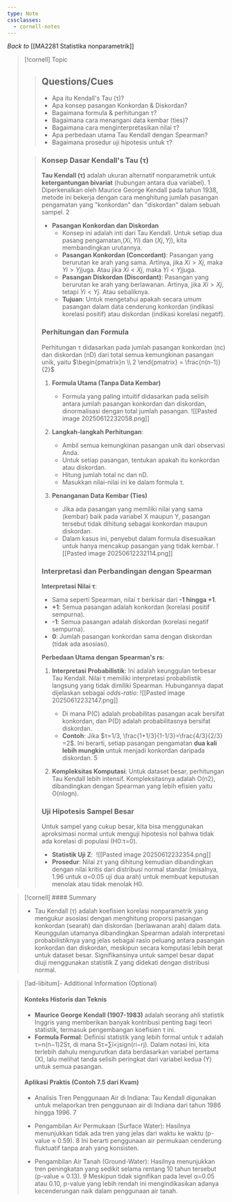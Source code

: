 ```yaml
---
type: Note
cssclasses:
  - cornell-notes
---
```

_Back to_ [[MA2281 Statistika nonparametrik]]
> [!cornell] Topic
> > ## Questions/Cues
> > 
> > - Apa itu Kendall's Tau (τ)?
> > - Apa konsep pasangan Konkordan & Diskordan?
> > - Bagaimana formula & perhitungan τ?
> > - Bagaimana cara menangani data kembar (ties)?
> > - Bagaimana cara menginterpretasikan nilai τ?
> > - Apa perbedaan utama Tau Kendall dengan Spearman?
> > - Bagaimana prosedur uji hipotesis untuk τ?
> 
> > ### Konsep Dasar Kendall's Tau (τ)
> >
> > **Tau Kendall (τ)** adalah ukuran alternatif nonparametrik untuk **ketergantungan bivariat** (hubungan antara dua variabel). 1 Diperkenalkan oleh Maurice George Kendall pada tahun 1938, metode ini bekerja dengan cara menghitung jumlah pasangan pengamatan yang "konkordan" dan "diskordan" dalam sebuah sampel. 2
> > - **Pasangan Konkordan dan Diskordan**
> >     - Konsep ini adalah inti dari Tau Kendall. Untuk setiap dua pasang pengamatan,$(Xi​,Yi​)$ dan $(Xj​,Yj​)$, kita membandingkan urutannya.
> >     - **Pasangan Konkordan (Concordant)**: Pasangan yang berurutan ke arah yang sama. Artinya, jika $Xi​>Xj$​, maka $Yi​>Yj$​ juga. Atau jika $Xi​<Xj​$, maka $Yi​<Yj​$ juga.
> >     - **Pasangan Diskordan (Discordant)**: Pasangan yang berurutan ke arah yang berlawanan. Artinya, jika $Xi​>Xj$​, tetapi $Yi​<Yj​$. Atau sebaliknya.
> >     - **Tujuan**: Untuk mengetahui apakah secara umum pasangan dalam data cenderung konkordan (indikasi korelasi positif) atau diskordan (indikasi korelasi negatif).
> > 
> > ### Perhitungan dan Formula
> > Perhitungan τ didasarkan pada jumlah pasangan konkordan (nc​) dan diskordan (nD​) dari total semua kemungkinan pasangan unik, yaitu $\begin{pmatrix}n \\ 2​ \end{pmatrix} = \frac{n(n-1)}{2}​$
> >
> > 1. **Formula Utama (Tanpa Data Kembar)**
> >     - Formula yang paling intuitif didasarkan pada selisih antara jumlah pasangan konkordan dan diskordan, dinormalisasi dengan total jumlah pasangan. 
> >     ![[Pasted image 20250612232058.png]]
> > 1. **Langkah-langkah Perhitungan**:  
> >     - Ambil semua kemungkinan pasangan unik dari observasi Anda.
> >     - Untuk setiap pasangan, tentukan apakah itu konkordan atau diskordan.
> >     - Hitung jumlah total nc​ dan nD​.
> >     - Masukkan nilai-nilai ini ke dalam formula τ.
> > 3. **Penanganan Data Kembar (Ties)**
> >     
> >     - Jika ada pasangan yang memiliki nilai yang sama (kembar) baik pada variabel X maupun Y, pasangan tersebut tidak dihitung sebagai konkordan maupun diskordan.
> >     - Dalam kasus ini, penyebut dalam formula disesuaikan untuk hanya mencakup pasangan yang tidak kembar.
> >     ![[Pasted image 20250612232114.png]]
> > 
> > ### Interpretasi dan Perbandingan dengan Spearman
> > 
> > **Interpretasi Nilai τ**:
> > 
> > - Sama seperti Spearman, nilai τ berkisar dari **-1 hingga +1**.
> > - **+1**: Semua pasangan adalah konkordan (korelasi positif sempurna).
> > - **-1**: Semua pasangan adalah diskordan (korelasi negatif sempurna).
> > - **0**: Jumlah pasangan konkordan sama dengan diskordan (tidak ada asosiasi).
> > 
> > **Perbedaan Utama dengan Spearman's rs​**:
> > 
> > 1. **Interpretasi Probabilistik**: Ini adalah keunggulan terbesar Tau Kendall. Nilai τ memiliki interpretasi probabilistik langsung yang tidak dimiliki Spearman. Hubungannya dapat dijelaskan sebagai _odds-ratio_:
> > 	![[Pasted image 20250612232147.png]]
> >     - Di mana P(C) adalah probabilitas pasangan acak bersifat konkordan, dan P(D) adalah probabilitasnya bersifat diskordan.
> >     - **Contoh**: Jika $τ=1/3, \frac{1+1/3}{1-1/3​}=\frac{4/3}{2/3}​=2$. Ini berarti, setiap pasangan pengamatan **dua kali lebih mungkin** untuk menjadi konkordan daripada diskordan. 5
> >         
> > 1. **Kompleksitas Komputasi**: Untuk dataset besar, perhitungan Tau Kendall lebih intensif. Kompleksitasnya adalah O(n2), dibandingkan dengan Spearman yang lebih efisien yaitu O(nlogn).
> >     
> > 
> > ### Uji Hipotesis Sampel Besar
> > 
> > Untuk sampel yang cukup besar, kita bisa menggunakan aproksimasi normal untuk menguji hipotesis nol bahwa tidak ada korelasi di populasi (H0​:τ=0).
> > 
> > - **Statistik Uji Z**: ​​
> > ![[Pasted image 20250612232354.png]]
> > - **Prosedur**: Nilai zτ​ yang dihitung kemudian dibandingkan dengan nilai kritis dari distribusi normal standar (misalnya, 1.96 untuk α=0.05 uji dua arah) untuk membuat keputusan menolak atau tidak menolak H0​.

> [!cornell] #### Summary
> 
> - Tau Kendall (τ) adalah koefisien korelasi nonparametrik yang mengukur asosiasi dengan menghitung proporsi pasangan konkordan (searah) dan diskordan (berlawanan arah) dalam data. Keunggulan utamanya dibandingkan Spearman adalah interpretasi probabilistiknya yang jelas sebagai rasio peluang antara pasangan konkordan dan diskordan, meskipun secara komputasi lebih berat untuk dataset besar. Signifikansinya untuk sampel besar dapat diuji menggunakan statistik Z yang didekati dengan distribusi normal.

> [!ad-libitum]- Additional Information (Optional)
> 
> #### Konteks Historis dan Teknis
> 
> - **Maurice George Kendall (1907-1983)** adalah seorang ahli statistik Inggris yang memberikan banyak kontribusi penting bagi teori statistik, termasuk pengembangan koefisien τ ini.
> - **Formula Formal**: Definisi statistik yang lebih formal untuk τ adalah τ=n(n−1)2Sτ​​, di mana Sτ​=∑i<j​sign(ri​−rj​). Dalam notasi ini, kita terlebih dahulu mengurutkan data berdasarkan variabel pertama (X), lalu melihat tanda selisih peringkat dari variabel kedua (Y) untuk semua pasangan.
> 
> #### Aplikasi Praktis (Contoh 7.5 dari Kvam)
> 
> - Analisis Tren Penggunaan Air di Indiana: Tau Kendall digunakan untuk melaporkan tren penggunaan air di Indiana dari tahun 1986 hingga 1996. 7
> 
> - Pengambilan Air Permukaan (Surface Water): Hasilnya menunjukkan tidak ada tren yang jelas dari waktu ke waktu (p-value ≈ 0.59). 8 Ini berarti penggunaan air permukaan cenderung fluktuatif tanpa arah yang konsisten.
> 
> - Pengambilan Air Tanah (Ground-Water): Hasilnya menunjukkan tren peningkatan yang sedikit selama rentang 10 tahun tersebut (p-value ≈ 0.13). 9 Meskipun tidak signifikan pada level α=0.05 atau 0.10, p-value yang lebih rendah ini mengindikasikan adanya kecenderungan naik dalam penggunaan air tanah.